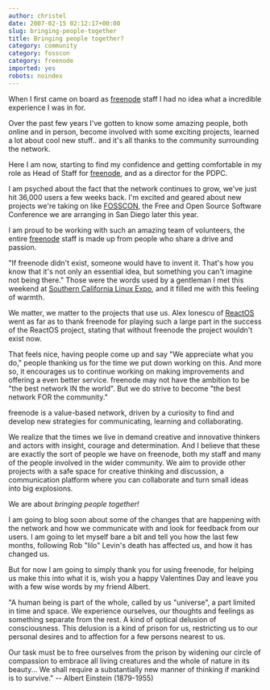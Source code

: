 ```yaml
---
author: christel
date: 2007-02-15 02:12:17+00:00
slug: bringing-people-together
title: Bringing people together?
category: community
category: fosscon
category: freenode
imported: yes
robots: noindex
---
```

When I first came on board as [freenode](http://www.freenode.net) staff I had no idea what a incredible experience I was in for.

Over the past few years I've gotten to know some amazing people, both online and in person, become involved with some exciting projects, learned a lot about cool new stuff.. and it's all thanks to the community surrounding the network.

Here I am now, starting to find my confidence and getting comfortable in my role as Head of Staff for [freenode](http://www.freenode.net), and as a director for the PDPC.

I am psyched about the fact that the network continues to grow, we've just hit 36,000 users a few weeks back. I'm excited and geared about new projects we're taking on like [FOSSCON](http://www.fosscon.org), the Free and Open Source Software Conference we are arranging in San Diego later this year.

I am proud to be working with such an amazing team of volunteers, the entire [freenode](http://www.freenode.net) staff is made up from people who share a drive and passion.

"If freenode didn't exist, someone would have to invent it. That's how you know that it's not only an essential idea, but something you can't imagine not being there." Those were the words used by a gentleman I met this weekend at [Southern California Linux Expo](http://www.socallinuxexpo.com), and it filled me with this feeling of warmth.

We matter, we matter to the projects that use us. Alex Ionescu of [ReactOS](http://www.reactos.org) went as far as to thank freenode for playing such a large part in the success of the ReactOS project, stating that without freenode the project wouldn't exist now.

That feels nice, having people come up and say "We appreciate what you do," people thanking us for the time we put down working on this. And more so, it encourages us to continue working on making improvements and offering a even better service.
freenode may not have the ambition to be "the best network IN the world". But we do strive to become "the best network FOR the community."

freenode is a value-based network, driven by a curiosity to find and develop new strategies for communicating, learning and collaborating.

We  realize that the times we live in demand creative and innovative thinkers and actors with insight, courage and determination. And I believe that these are exactly the sort of people we have on freenode, both my staff and many of the people involved in the wider community.
We aim to provide other projects with a safe space for creative thinking and discussion, a communication platform where you can collaborate and turn small ideas into big explosions.

We are about _bringing people together!_

I am going to blog soon about some of the changes that are happening with the network and how we communicate with and look for feedback from our users. I am going to let myself bare a bit and tell you how the last few months, following Rob "lilo" Levin's death has affected us, and how it has changed us.

But for now I am going to simply thank you for using freenode, for helping us make this into what it is, wish you a happy Valentines Day and leave you with a few wise words by my friend Albert.

"A human being is part of the whole, called by us "universe",
a part limited in time and space. We experience ourselves, our
thoughts and feelings as something separate from the rest.
A kind of optical delusion of consciousness. This delusion is a
kind of prison for us, restricting us to our personal desires and
to affection for a few persons nearest to us.

Our task must be to free ourselves from the prison by
widening our circle of compassion to embrace all living
creatures and the whole of nature in its beauty... We shall
require a substantially new manner of thinking if mankind is to
survive."  -- Albert Einstein (1879-1955)
